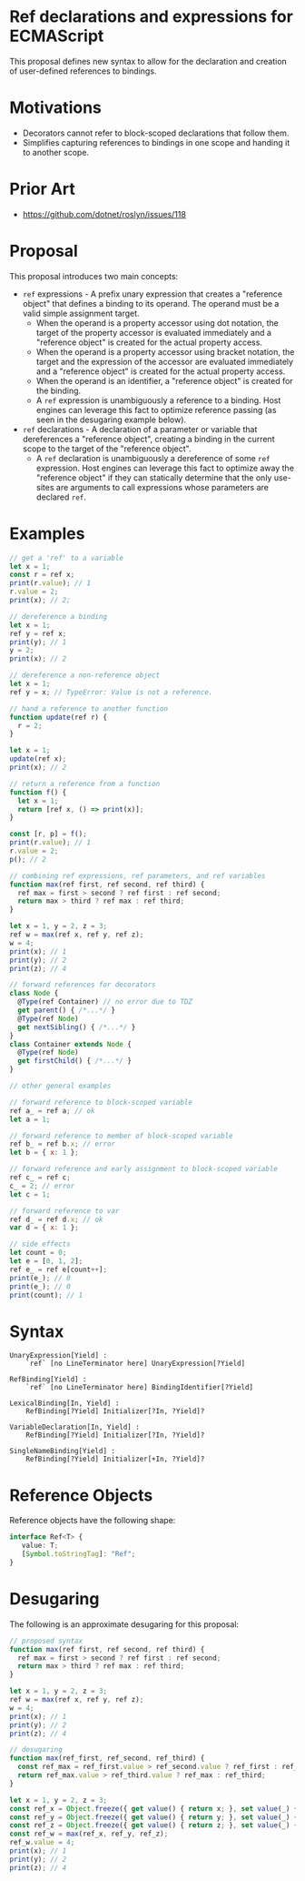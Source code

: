 # Ref declarations and expressions for ECMAScript

This proposal defines new syntax to allow for the declaration and creation of user-defined references to bindings.

# Motivations

* Decorators cannot refer to block-scoped declarations that follow them.
* Simplifies capturing references to bindings in one scope and handing it to another scope.

# Prior Art
* https://github.com/dotnet/roslyn/issues/118

# Proposal

This proposal introduces two main concepts: 

* `ref` expressions - A prefix unary expression that creates a "reference object" that defines a binding to its operand.
  The operand must be a valid simple assignment target. 
  * When the operand is a property accessor using dot notation, the target of the property accessor is evaluated immediately 
    and a "reference object" is created for the actual property access.
  * When the operand is a property accessor using bracket notation, the target and the expression of the accessor are evaluated
    immediately and a "reference object" is created for the actual property access.
  * When the operand is an identifier, a "reference object" is created for the binding.
  * A `ref` expression is unambiguously a reference to a binding. Host engines can leverage this fact to optimize reference passing 
    (as seen in the desugaring example below).
* `ref` declarations - A declaration of a parameter or variable that dereferences a "reference object", creating a binding 
  in the current scope to the target of the "reference object".
  * A `ref` declaration is unambiguously a dereference of some `ref` expression. Host engines can leverage this fact to optimize away 
    the "reference object" if they can statically determine that the only use-sites are arguments to call expressions whose parameters
    are declared `ref`.
  
# Examples

```js
// get a 'ref' to a variable
let x = 1;
const r = ref x;
print(r.value); // 1
r.value = 2;
print(x); // 2;
```

```js
// dereference a binding
let x = 1;
ref y = ref x;
print(y); // 1
y = 2;
print(x); // 2
```

```js
// dereference a non-reference object
let x = 1;
ref y = x; // TypeError: Value is not a reference.
```

```js
// hand a reference to another function
function update(ref r) {
  r = 2;
}

let x = 1;
update(ref x);
print(x); // 2
```

```js
// return a reference from a function
function f() {
  let x = 1;
  return [ref x, () => print(x)];
}

const [r, p] = f();
print(r.value); // 1
r.value = 2;
p(); // 2
```

```js
// combining ref expressions, ref parameters, and ref variables
function max(ref first, ref second, ref third) {
  ref max = first > second ? ref first : ref second;
  return max > third ? ref max : ref third;
}

let x = 1, y = 2, z = 3;
ref w = max(ref x, ref y, ref z);
w = 4;
print(x); // 1
print(y); // 2
print(z); // 4
```

```js
// forward references for decorators
class Node {
  @Type(ref Container) // no error due to TDZ
  get parent() { /*...*/ }
  @Type(ref Node)
  get nextSibling() { /*...*/ }
}
class Container extends Node {
  @Type(ref Node)
  get firstChild() { /*...*/ }
}
```

```js
// other general examples

// forward reference to block-scoped variable
ref a_ = ref a; // ok
let a = 1;

// forward reference to member of block-scoped variable
ref b_ = ref b.x; // error
let b = { x: 1 };

// forward reference and early assignment to block-scoped variable
ref c_ = ref c;
c_ = 2; // error
let c = 1;

// forward reference to var
ref d_ = ref d.x; // ok
var d = { x: 1 };

// side effects
let count = 0;
let e = [0, 1, 2];
ref e_ = ref e[count++];
print(e_); // 0
print(e_); // 0
print(count); // 1
```

# Syntax

```grammarkdown
UnaryExpression[Yield] :
    `ref` [no LineTerminator here] UnaryExpression[?Yield]

RefBinding[Yield] :
    `ref` [no LineTerminator here] BindingIdentifier[?Yield]

LexicalBinding[In, Yield] :
    RefBinding[?Yield] Initializer[?In, ?Yield]?

VariableDeclaration[In, Yield] :
    RefBinding[?Yield] Initializer[?In, ?Yield]?

SingleNameBinding[Yield] :
    RefBinding[?Yield] Initializer[+In, ?Yield]?
```

# Reference Objects
Reference objects have the following shape:

```ts
interface Ref<T> {
   value: T;
   [Symbol.toStringTag]: "Ref";
}
```

# Desugaring

The following is an approximate desugaring for this proposal:

```js
// proposed syntax
function max(ref first, ref second, ref third) {
  ref max = first > second ? ref first : ref second;
  return max > third ? ref max : ref third;
}

let x = 1, y = 2, z = 3;
ref w = max(ref x, ref y, ref z);
w = 4;
print(x); // 1
print(y); // 2
print(z); // 4

// desugaring
function max(ref_first, ref_second, ref_third) {
  const ref_max = ref_first.value > ref_second.value ? ref_first : ref_second;
  return ref_max.value > ref_third.value ? ref_max : ref_third;
}

let x = 1, y = 2, z = 3;
const ref_x = Object.freeze({ get value() { return x; }, set value(_) { x = _; } });
const ref_y = Object.freeze({ get value() { return y; }, set value(_) { y = _; } });
const ref_z = Object.freeze({ get value() { return z; }, set value(_) { z = _; } });
const ref_w = max(ref_x, ref_y, ref_z);
ref_w.value = 4;
print(x); // 1
print(y); // 2
print(z); // 4
```
